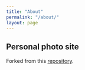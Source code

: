 ```yaml
---
title: "About"
permalink: "/about/"
layout: page
---
```


## Personal photo site

Forked from this [repository](https://github.com/niklasbuschmann/contrast).

